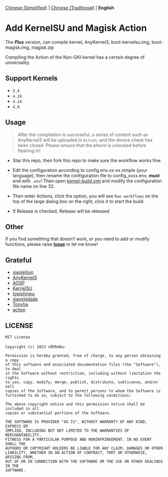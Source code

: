 [Chinese (Simplified)](README_ZH-HANS.md) | [Chinese (Traditional)](README_ZH-HANT.md) | **English**

# Add KernelSU and Magisk Action

The ***Plus*** version, can compile kernel, AnyKernel3, boot-kernelsu.img, boot-magisk.img, magisk.zip

Compiling the Action of the Non-GKI kernel has a certain degree of universality.

## Support Kernels

- `5.4`
- `4.19`
- `4.14`
- `4.9`

## Usage

> After the compilation is successful, a series of content such as AnyKernel3 will be uploaded in `Action`, and the device check has been closed. Please ensure that the phone is unlocked before flashing in!

- Star this repo, then fork this repo to make sure the workflow works fine.

- Edit the configuration according to config.env.xx-xx.simple (your language), then rename the configuration file to config_xxxx.env, ***must*** end with `.env`!
Then open [kernel-build.yml](.github/workflows/build-kernel.yml) and modify the configuration file name on line 32.

- Then enter Actions, click the option, you will see `Run workflows` on the top of the large dialog box on the right, click it to start the build.

- If Release is checked, Release will be released

## Other

If you find something that doesn’t work, or you need to add or modify functions, please raise **[Issue](https://github.com/magojohnji/Add_KernelSU-Magisk_Action/issues)** to let me know!

## Grateful

- [xiaoleGun](https://gitjin.com/xiaoleGun)
- [AnyKernel3](https://github.com/osm0sis/AnyKernel3)
- [AOSP](https://android.googlesource.com)
- [KernelSU](https://github.com/tiann/KernelSU)
- [topjohnwu](https://github.com/topjohnwu)
- [xiaoxindada](https://github.com/xiaoxindada)
- [Tonyha](https://github.com/Tonyha7)
- [action](https://github.com/action)

## LICENSE

    MIT License

    Copyright (c) 2023 v阿布Abu

    Permission is hereby granted, free of charge, to any person obtaining a copy
    of this software and associated documentation files (the "Software"), to deal
    in the Software without restriction, including without limitation the rights
    to use, copy, modify, merge, publish, distribute, sublicense, and/or sell
    copies of the Software, and to permit persons to whom the Software is
    furnished to do so, subject to the following conditions:

    The above copyright notice and this permission notice shall be included in all
    copies or substantial portions of the Software.

    THE SOFTWARE IS PROVIDED "AS IS", WITHOUT WARRANTY OF ANY KIND, EXPRESS OR
    IMPLIED, INCLUDING BUT NOT LIMITED TO THE WARRANTIES OF MERCHANTABILITY,
    FITNESS FOR A PARTICULAR PURPOSE AND NONINFRINGEMENT. IN NO EVENT SHALL THE
    AUTHORS OR COPYRIGHT HOLDERS BE LIABLE FOR ANY CLAIM, DAMAGES OR OTHER
    LIABILITY, WHETHER IN AN ACTION OF CONTRACT, TORT OR OTHERWISE, ARISING FROM,
    OUT OF OR IN CONNECTION WITH THE SOFTWARE OR THE USE OR OTHER DEALINGS IN THE
    SOFTWARE.